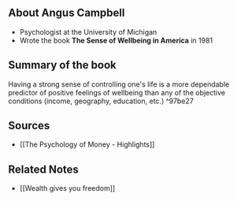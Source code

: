 ## About Angus Campbell
- Psychologist at the University of Michigan
- Wrote the book **The Sense of Wellbeing in America** in 1981

## Summary of the book
Having a strong sense of controlling one's life is a more dependable predictor of positive feelings of wellbeing than any of the objective conditions (income, geography, education, etc.) ^97be27

## Sources
- [[The Psychology of Money - Highlights]]

## Related Notes
- [[Wealth gives you freedom]]